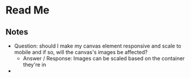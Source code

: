# Read Me

## Notes  
* Question: should I make my canvas element responsive and scale to mobile and if so,  will the canvas's images be affected?
    * Answer / Response: Images can be scaled based on the container they're in
*
